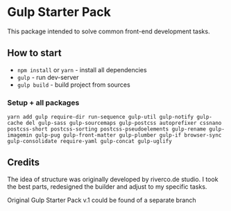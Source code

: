 # Gulp Starter Pack
This package intended to solve common front-end development tasks.


## How to start
* `npm install` or `yarn` - install all dependencies
* `gulp` - run dev-server
* `gulp build` - build project from sources


### Setup + all packages
`yarn add gulp require-dir run-sequence gulp-util gulp-notify gulp-cache del gulp-sass gulp-sourcemaps gulp-postcss autoprefixer cssnano postcss-short postcss-sorting postcss-pseudoelements gulp-rename gulp-imagemin gulp-pug gulp-front-matter gulp-plumber gulp-if browser-sync gulp-consolidate require-yaml gulp-concat gulp-uglify`

## Credits
The idea of structure was originally developed by riverco.de studio. I took the best parts, redesigned the builder and adjust to my specific tasks.

Original Gulp Starter Pack v.1 could be found of a separate branch
